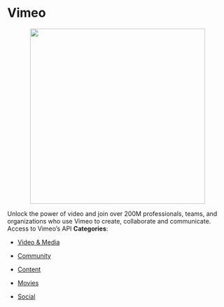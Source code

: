 # Vimeo

<p align="center">
    <img width="400" src="https://raw.githubusercontent.com/awesome-apis/awesome-apis/apis/vimeo/logo_256x256.png" />
</p>


Unlock the power of video and join over 200M professionals, teams, and organizations who use Vimeo to create, collaborate and communicate. Access to Vimeo’s API
**Categories**:

- [Video & Media](https://github/awesome-apis/awesome-apis#video-and-media)

- [Community](https://github/awesome-apis/awesome-apis#community)

- [Content](https://github/awesome-apis/awesome-apis#content)

- [Movies](https://github/awesome-apis/awesome-apis#movies)

- [Social](https://github/awesome-apis/awesome-apis#social)




